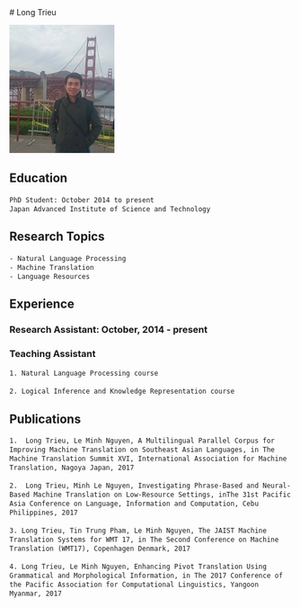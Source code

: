 
<markdown>
# Long Trieu


![Image](/img/long-trieu.jpg)

## Education
    PhD Student: October 2014 to present
    Japan Advanced Institute of Science and Technology

## Research Topics

    - Natural Language Processing
    - Machine Translation
    - Language Resources

## Experience

### Research Assistant: October, 2014 - present

### Teaching Assistant

    1. Natural Language Processing course
    
    2. Logical Inference and Knowledge Representation course


## Publications

    1.  Long Trieu, Le Minh Nguyen, A Multilingual Parallel Corpus for Improving Machine Translation on Southeast Asian Languages, in The Machine Translation Summit XVI, International Association for Machine Translation, Nagoya Japan, 2017
    
    2.  Long Trieu, Minh Le Nguyen, Investigating Phrase-Based and Neural-Based Machine Translation on Low-Resource Settings, inThe 31st Pacific Asia Conference on Language, Information and Computation, Cebu Philippines, 2017
    
    3. Long Trieu, Tin Trung Pham, Le Minh Nguyen, The JAIST Machine Translation Systems for WMT 17, in The Second Conference on Machine Translation (WMT17), Copenhagen Denmark, 2017
    
    4. Long Trieu, Le Minh Nguyen, Enhancing Pivot Translation Using Grammatical and Morphological Information, in The 2017 Conference of the Pacific Association for Computational Linguistics, Yangoon Myanmar, 2017


</markdown>
